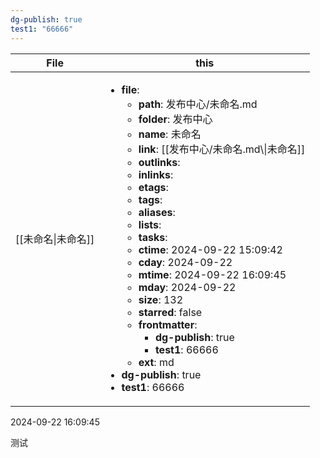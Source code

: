 ```yaml
---
dg-publish: true
test1: "66666"
---
```

| File                 | this                                                                                                                                                                                                                                                                                                                                                                                                                                                                                                                                                                                                                                                                                                                                                                                                             |
| -------------------- | ---------------------------------------------------------------------------------------------------------------------------------------------------------------------------------------------------------------------------------------------------------------------------------------------------------------------------------------------------------------------------------------------------------------------------------------------------------------------------------------------------------------------------------------------------------------------------------------------------------------------------------------------------------------------------------------------------------------------------------------------------------------------------------------------------------------- |
| [[未命名\|未命名]] | <ul><li><b>file</b>: <ul><li><b>path</b>: 发布中心/未命名.md</li><li><b>folder</b>: 发布中心</li><li><b>name</b>: 未命名</li><li><b>link</b>: [[发布中心/未命名.md\\\|未命名]]</li><li><b>outlinks</b>: <ul></ul></li><li><b>inlinks</b>: <ul></ul></li><li><b>etags</b>: <ul></ul></li><li><b>tags</b>: <ul></ul></li><li><b>aliases</b>: <ul></ul></li><li><b>lists</b>: <ul></ul></li><li><b>tasks</b>: <ul></ul></li><li><b>ctime</b>: 2024-09-22 15:09:42</li><li><b>cday</b>: 2024-09-22</li><li><b>mtime</b>: 2024-09-22 16:09:45</li><li><b>mday</b>: 2024-09-22</li><li><b>size</b>: 132</li><li><b>starred</b>: false</li><li><b>frontmatter</b>: <ul><li><b>dg-publish</b>: true</li><li><b>test1</b>: 66666</li></ul></li><li><b>ext</b>: md</li></ul></li><li><b>dg-publish</b>: true</li><li><b>test1</b>: 66666</li></ul> |




 2024-09-22 16:09:45


测试
